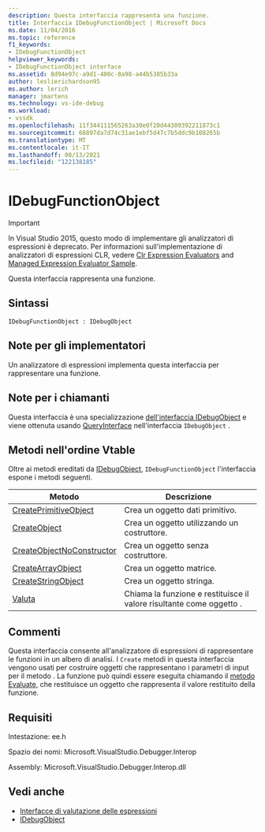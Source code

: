 ```yaml
---
description: Questa interfaccia rappresenta una funzione.
title: Interfaccia IDebugFunctionObject | Microsoft Docs
ms.date: 11/04/2016
ms.topic: reference
f1_keywords:
- IDebugFunctionObject
helpviewer_keywords:
- IDebugFunctionObject interface
ms.assetid: 8d94e97c-a9d1-400c-8a98-a44b5385b33a
author: leslierichardson95
ms.author: lerich
manager: jmartens
ms.technology: vs-ide-debug
ms.workload:
- vssdk
ms.openlocfilehash: 11f344111565263a30e0f20d44309392211873c1
ms.sourcegitcommit: 68897da7d74c31ae1ebf5d47c7b5ddc9b108265b
ms.translationtype: MT
ms.contentlocale: it-IT
ms.lasthandoff: 08/13/2021
ms.locfileid: "122138185"
---
```

# <a name="idebugfunctionobject"></a>IDebugFunctionObject
> [!IMPORTANT]
> In Visual Studio 2015, questo modo di implementare gli analizzatori di espressioni è deprecato. Per informazioni sull'implementazione di analizzatori di espressioni CLR, vedere [Clr Expression Evaluators](https://github.com/Microsoft/ConcordExtensibilitySamples/wiki/CLR-Expression-Evaluators) and [Managed Expression Evaluator Sample](https://github.com/Microsoft/ConcordExtensibilitySamples/wiki/Managed-Expression-Evaluator-Sample).

 Questa interfaccia rappresenta una funzione.

## <a name="syntax"></a>Sintassi

```
IDebugFunctionObject : IDebugObject
```

## <a name="notes-for-implementers"></a>Note per gli implementatori
 Un analizzatore di espressioni implementa questa interfaccia per rappresentare una funzione.

## <a name="notes-for-callers"></a>Note per i chiamanti
 Questa interfaccia è una specializzazione [dell'interfaccia IDebugObject](../../../extensibility/debugger/reference/idebugobject.md) e viene ottenuta usando [QueryInterface](/cpp/atl/queryinterface) nell'interfaccia `IDebugObject` .

## <a name="methods-in-vtable-order"></a>Metodi nell'ordine Vtable
 Oltre ai metodi ereditati da [IDebugObject](../../../extensibility/debugger/reference/idebugobject.md), `IDebugFunctionObject` l'interfaccia espone i metodi seguenti.

|Metodo|Descrizione|
|------------|-----------------|
|[CreatePrimitiveObject](../../../extensibility/debugger/reference/idebugfunctionobject-createprimitiveobject.md)|Crea un oggetto dati primitivo.|
|[CreateObject](../../../extensibility/debugger/reference/idebugfunctionobject-createobject.md)|Crea un oggetto utilizzando un costruttore.|
|[CreateObjectNoConstructor](../../../extensibility/debugger/reference/idebugfunctionobject-createobjectnoconstructor.md)|Crea un oggetto senza costruttore.|
|[CreateArrayObject](../../../extensibility/debugger/reference/idebugfunctionobject-createarrayobject.md)|Crea un oggetto matrice.|
|[CreateStringObject](../../../extensibility/debugger/reference/idebugfunctionobject-createstringobject.md)|Crea un oggetto stringa.|
|[Valuta](../../../extensibility/debugger/reference/idebugfunctionobject-evaluate.md)|Chiama la funzione e restituisce il valore risultante come oggetto .|

## <a name="remarks"></a>Commenti
 Questa interfaccia consente all'analizzatore di espressioni di rappresentare le funzioni in un albero di analisi. I `Create` metodi in questa interfaccia vengono usati per costruire oggetti che rappresentano i parametri di input per il metodo . La funzione può quindi essere eseguita chiamando il [metodo Evaluate,](../../../extensibility/debugger/reference/idebugfunctionobject-evaluate.md) che restituisce un oggetto che rappresenta il valore restituito della funzione.

## <a name="requirements"></a>Requisiti
 Intestazione: ee.h

 Spazio dei nomi: Microsoft.VisualStudio.Debugger.Interop

 Assembly: Microsoft.VisualStudio.Debugger.Interop.dll

## <a name="see-also"></a>Vedi anche
- [Interfacce di valutazione delle espressioni](../../../extensibility/debugger/reference/expression-evaluation-interfaces.md)
- [IDebugObject](../../../extensibility/debugger/reference/idebugobject.md)
